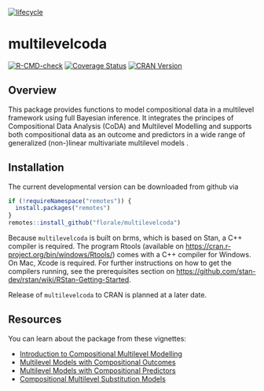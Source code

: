 <!-- badges: start -->
[![lifecycle](https://lifecycle.r-lib.org/articles/figures/lifecycle-experimental.svg)](https://lifecycle.r-lib.org/articles/stages.html#experimental)
<!-- badges: end -->

# multilevelcoda

[![R-CMD-check](https://github.com/florale/multilevelcoda/workflows/R-CMD-check/badge.svg)](https://github.com/florale/multilevelcoda/actions)
[![Coverage Status](https://codecov.io/gh/florale/multilevelcoda/branch/master/graphs/badge.svg?branch=master)](https://codecov.io/github/florale/multilevelcoda?branch=master)
[![CRAN
Version](https://www.r-pkg.org/badges/version/multilevelcoda)](https://cran.r-project.org/package=multilevelcoda)

## Overview

This package provides functions to model compositional data in 
a multilevel framework using full Bayesian inference.
It integrates the principes of Compositional Data Analysis (CoDA) 
and Multilevel Modelling and supports both compositional data as 
an outcome and predictors in a wide range of 
generalized (non-)linear multivariate multilevel models .

## Installation

The current developmental version can be downloaded from github via

```r
if (!requireNamespace("remotes")) {
  install.packages("remotes")
}
remotes::install_github("florale/multilevelcoda")
```

Because `multilevelcoda` is built on brms, which is based on Stan, a C++ compiler is required. 
The program Rtools (available on https://cran.r-project.org/bin/windows/Rtools/) comes with a C++ compiler for Windows. On Mac, Xcode is required. For further instructions on how to get the compilers running, see the prerequisites section on https://github.com/stan-dev/rstan/wiki/RStan-Getting-Started.

Release of `multilevelcoda` to CRAN is planned at a later date.

## Resources

You can learn about the package from these vignettes:

- [Introduction to Compositional Multilevel Modelling](https://florale.github.io/multilevelcoda/articles/introduction.html)
- [Multilevel Models with Compositional Outcomes](https://florale.github.io/multilevelcoda/articles/comp-outcome.html)
- [Multilevel Models with Compositional Predictors](https://florale.github.io/multilevelcoda/articles/comp-predictor.html)
- [Compositional Multilevel Substitution Models](https://florale.github.io/multilevelcoda/articles/substitution-model.html)
